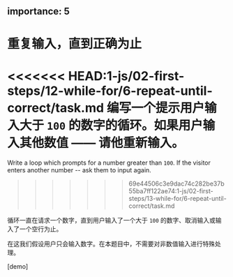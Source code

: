 importance: 5
---

# 重复输入，直到正确为止

<<<<<<< HEAD:1-js/02-first-steps/12-while-for/6-repeat-until-correct/task.md
编写一个提示用户输入大于 `100` 的数字的循环。如果用户输入其他数值 —— 请他重新输入。
=======
Write a loop which prompts for a number greater than `100`. If the visitor enters another number -- ask them to input again.
>>>>>>> 69e44506c3e9dac74c282be37b55ba7ff122ae74:1-js/02-first-steps/13-while-for/6-repeat-until-correct/task.md

循环一直在请求一个数字，直到用户输入了一个大于 `100` 的数字、取消输入或输入了一个空行为止。

在这我们假设用户只会输入数字。在本题目中，不需要对非数值输入进行特殊处理。

[demo]
